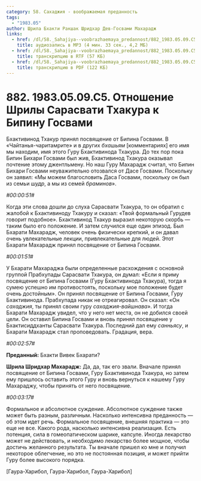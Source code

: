 ```yaml
---
category: 58. Сахаджия - воображаемая преданность
tags:
  - "1983.05"
author: Шрила Бхакти Ракшак Шридхар Дев-Госвами Махарадж
links:
  - href: /dl/58._Sahajiya--voobrazhaemaya_predannost/882_1983.05.09.C5_SridharMj_Otnosheniye_Shrily_Sarasvati_Thakura_k_Bipinu_Gosvami.mp3
    title: аудиозапись в MP3 (4 мин. 33 сек., 4,2 МБ)
  - href: /dl/58._Sahajiya--voobrazhaemaya_predannost/882_1983.05.09.C5_SridharMj_Otnosheniye_Shrily_Sarasvati_Thakura_k_Bipinu_Gosvami.rtf
    title: транскрипцию в RTF (57 КБ)
  - href: /dl/58._Sahajiya--voobrazhaemaya_predannost/882_1983.05.09.C5_SridharMj_Otnosheniye_Shrily_Sarasvati_Thakura_k_Bipinu_Gosvami.pdf
    title: транскрипцию в PDF (122 КБ)
---
```


# 882. 1983.05.09.C5. Отношение Шрилы Сарасвати Тхакура к Бипину Госвами

Бхактивинод Тхакур принял посвящение от Бипина Госвами. В «Чайтанья-чаритамрите» и в других *бхашьям* [комментариях] его имя мы находим, имя этого Гуру Бхактивинода Тхакура. До тех пор пока Бипин Бихари Госвами был жив, Бхактивинод Тхакура оказывал почтение этому джентльмену. Но наш Гуру Махарадж считал, что Бипин Бихари Госвами неуважительно отозвался от Дасе Госвами. Поскольку он заявил: «Мы можем благословить Даса Госвами, поскольку он был из семьи *шудр*, а мы из семей *браминов*».

*#00:00:51#*

Когда эти слова дошли до слуха Сарасвати Тхакура, то он обратил с жалобой к Бхактивиноду Тхакуру и сказал: «Твой формальный Гурудев говорит подобное». Бхактивинод Тхакур выразил некоторую скорбь — таким было его положение. И затем случился еще один эпизод. Был Бхарати Махарадж, человек очень физически крепкий, и он давал очень увлекательные лекции, привлекательные для людей. Этот Бхарати Махарадж принял посвящение от Бипина Госвами.

*#00:01:51#*

У Бхарати Махараджа были определенные расхождения с основной группой Прабхупады Сарасвати Тхакура, он думал: «Если я приму посвящение от Бипина Госвами (Гуру Бхактивинода Тхакура), тогда я сумею успешно им противостоять, поскольку мое положение будет очень достойным». Он принял посвящение от Бипина Госвами, Гуру Бхактивинода. Прабхупада никак не отреагировал. Он сказал: «Он *сахаджия*, ты принял своим гуру *сахаджия-вайшнава*». И тогда Бхарати Махарадж увидел, что у него нет места, он не добился своей цели. Он оставил Бипина Госвами и вновь принял посвящение у Бхактисиддханты Сарасвати Тхакура. Последний дал ему *санньясу*, и Бхарати Махарадж стал проповедовать. Градация, вера.

*#00:02:57#*

**Преданный:** Бхакти Вивек Бхарати?

**Шрила Шридхар Махарадж:** Да, да, так его звали. Вначале принял посвящение от Бипина Госвами, Гуру Бхактивинода Тхакура, но затем ему пришлось оставить этого Гуру и вновь вернуться к нашему Гуру Махараджу, чтобы принять от него посвящение.

*#00:03:17#*

Формальное и абсолютное суждение. Абсолютное суждение также может быть разным, различным. Насколько интенсивна преданность — об этом идет речь. Формальное посвящение, внешняя практика — это еще не все. Какого рода, насколько интенсивна реализация. Есть потенция, сила в гомеопатическом шарике, капсуле. Иногда лекарство может не действовать, и необходимо лекарство более мощное, чтобы достичь желанного результата. Ты вначале пришел ко мне и получил некоторое облегчение, но это не постоянная позиция, и может прийти Гуру более высокого порядка.

[Гаура-Харибол, Гаура-Харибол, Гаура-Харибол]

